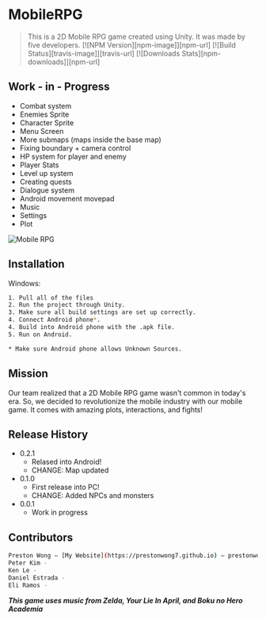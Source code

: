 # MobileRPG
> This is a 2D Mobile RPG game created using Unity. It was made by five developers. 
[![NPM Version][npm-image]][npm-url]
[![Build Status][travis-image]][travis-url]
[![Downloads Stats][npm-downloads]][npm-url]


## Work - in - Progress
- Combat system
- Enemies Sprite
- Character Sprite
- Menu Screen
- More submaps (maps inside the base map)
- Fixing boundary + camera control
- HP system for player and enemy
- Player Stats
- Level up system
- Creating quests
- Dialogue system
- Android movement movepad
- Music
- Settings
- Plot

![Mobile RPG](header.png)

## Installation

Windows:

```sh
1. Pull all of the files
2. Run the project through Unity.
3. Make sure all build settings are set up correctly.
4. Connect Android phone*.
4. Build into Android phone with the .apk file.
5. Run on Android.

* Make sure Android phone allows Unknown Sources.
```

## Mission

Our team realized that a 2D Mobile RPG game wasn't common in today's era. So, we decided to revolutionize the mobile industry with our mobile game. It comes with amazing plots, interactions, and fights!


## Release History

* 0.2.1
    * Relased into Android!
    * CHANGE: Map updated
* 0.1.0
    * First release into PC!
    * CHANGE: Added NPCs and monsters
* 0.0.1
    * Work in progress

## Contributors

```sh
Preston Wong – [My Website](https://prestonwong7.github.io) – prestonwong7@gmail.com
Peter Kim -
Ken Le -
Daniel Estrada -
Eli Ramos - 
```
***This game uses music from Zelda, Your Lie In April, and Boku no Hero Academia***


